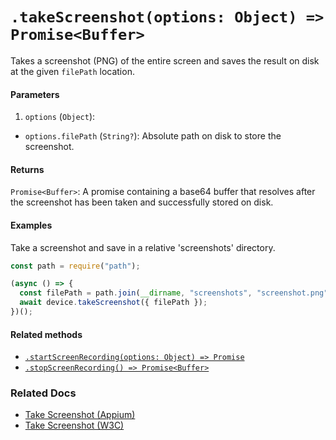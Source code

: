 # `.takeScreenshot(options: Object) => Promise<Buffer>`

Takes a screenshot (PNG) of the entire screen and saves the result on disk at the given `filePath` location.

#### Parameters

1. `options` (`Object`):
  - `options.filePath` (`String?`): Absolute path on disk to store the screenshot. 

#### Returns

`Promise<Buffer>`: A promise containing a base64 buffer that resolves after the screenshot has been taken and successfully stored on disk.

#### Examples

Take a screenshot and save in a relative 'screenshots' directory.

```javascript
const path = require("path");

(async () => {
  const filePath = path.join(__dirname, "screenshots", "screenshot.png");
  await device.takeScreenshot({ filePath });
})();
```

#### Related methods

- [`.startScreenRecording(options: Object) => Promise`](./startScreenRecording.md)
- [`.stopScreenRecording() => Promise<Buffer>`](./stopScreenRecording.md)

### Related Docs

- [Take Screenshot (Appium)](http://appium.io/docs/en/commands/session/screenshot/)
- [Take Screenshot (W3C)](https://www.w3.org/TR/webdriver/#dfn-take-screenshot)